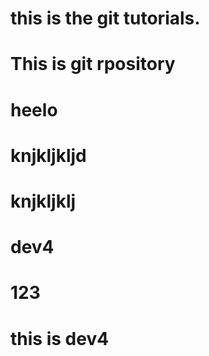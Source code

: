 # this is the git tutorials.
# This is git rpository
# heelo 

# knjkljkljd
# knjkljklj
# dev4
# 123 
# this is dev4
